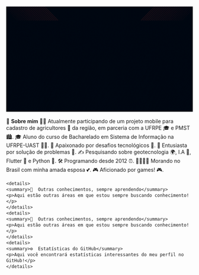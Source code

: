 ![GIF Bruno](assets/bruno.gif)

👾  **Sobre mim**
   🧑‍💻  Atualmente participando de um projeto mobile para cadastro de agricultores 🌾 da região, em parceria com a UFRPE 🎓 e PMST 🏙️.
   🎓  Aluno do curso de Bacharelado em Sistema de Informação na UFRPE-UAST 👨‍🎓.
   🔭  Apaixonado por desafios tecnológicos 🚀.
   🤔  Entusiasta por solução de problemas 🧩.
   ✍️  Pesquisando sobre geotecnologia 🌍, I.A 🤖, Flutter 📱 e Python 🐍.
   🛠️  Programando desde 2012 ⏰.
   👨‍👩‍👧‍👧  Morando no Brasil com minha amada esposa 💕.
   🎮  Aficionado por games! 🎮.

    <details>
    <summary>🧠  Outras conhecimentos, sempre aprendendo</summary>
    <p>Aqui estão outras áreas em que estou sempre buscando conhecimento!</p>
    </details>
    <details>
    <summary>🧠  Outras conhecimentos, sempre aprendendo</summary>
    <p>Aqui estão outras áreas em que estou sempre buscando conhecimento!</p>
    </details>
    <details>
    <summary>⚙️  Estatísticas do GitHub</summary>
    <p>Aqui você encontrará estatísticas interessantes do meu perfil no GitHub!</p>
    </details>


<!--
**Arthsson/Arthsson** is a ✨ _special_ ✨ repository because its `README.md` (this file) appears on your GitHub profile.

Here are some ideas to get you started:

- 🔭 I’m currently working on ...
- 🌱 I’m currently learning ...
- 👯 I’m looking to collaborate on ...
- 🤔 I’m looking for help with ...
- 💬 Ask me about ...
- 📫 How to reach me: ...
- 😄 Pronouns: ...
- ⚡ Fun fact: ...
-->
